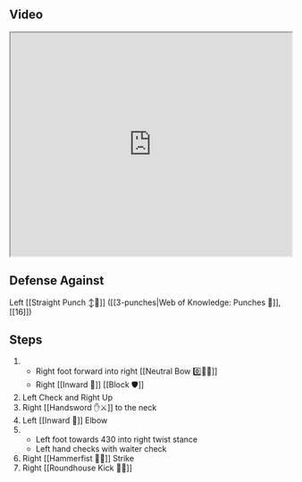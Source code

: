 ## Video

<iframe src="https://www.youtube.com/embed/uGtlfiYATKY" width="100%" height="400"></iframe>

## Defense Against

Left [[Straight Punch ↕️👊]] ([[3-punches|Web of Knowledge: Punches 👊]], [[16]])
## Steps

1. - Right foot forward into right [[Neutral Bow 0️⃣🧍‍♂️]]
    - Right [[Inward 🔽]] [[Block 🛡️]]
2. Left Check and Right Up
3. Right [[Handsword ✋⚔️]] to the neck
4. Left [[Inward 🔽]] Elbow
5. - Left foot towards 430 into right twist stance
    - Left hand checks with waiter check
6. Right [[Hammerfist 🔨✊]] Strike
7. Right [[Roundhouse Kick 🔄🦵]]